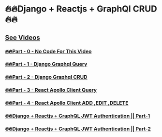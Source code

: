 # 🔥🔥Django + Reactjs + GraphQl CRUD🔥🔥

<!-- ### [🔥🔥Part - 0 -  ]() -->

## [See Videos](https://www.youtube.com/playlist?list=PLsC9YeVUTz3-YuHLkA2Kx5TqaPEHioldV)
### [🔥🔥Part - 0 - No Code For This Video ](#)
### [🔥🔥Part - 1 - Django Graphql Query ](https://github.com/codewithrafiq/Django-Reactjs-GraphQL/tree/c7d22b0cc89a7f763e3911df456511197b4f7a91)
### [🔥🔥Part - 2 - Django Graphql CRUD](https://github.com/codewithrafiq/Django-Reactjs-GraphQL/tree/431778a56b634194004fdd9199bf752bb4dd7307)
### [🔥🔥Part - 3 - React Apollo Client Query](https://github.com/codewithrafiq/Django-Reactjs-GraphQL/tree/a5e1738455357267f6ba6f455415b33bbac6b987)
### [🔥🔥Part - 4 - React Apollo Client ADD ,EDIT ,DELETE](https://github.com/codewithrafiq/Django-Reactjs-GraphQL/tree/76ba472105ca83a4644129817d57bae0dbc69173)
### [🔥🔥Django + Reactjs + GraphQL JWT Authentication || Part-1](https://github.com/codewithrafiq/Django-Reactjs-GraphQL/tree/9318e6f7031fa3215878edda98034be11497d591)
### [🔥🔥Django + Reactjs + GraphQL JWT Authentication || Part-2](https://github.com/codewithrafiq/Django-Reactjs-GraphQL/tree/16cbfa9d327ac834a1aac77ec0437c76473594a6)
